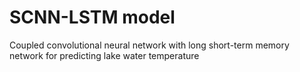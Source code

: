 # SCNN-LSTM model
Coupled convolutional neural network with long short-term memory network for predicting lake water temperature
